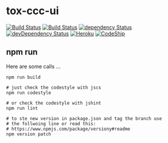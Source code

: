 # tox-ccc-ui

[![Build Status](https://travis-ci.org/dasrick/tox-ccc-ui.svg?branch=master)](https://travis-ci.org/dasrick/tox-ccc-ui)
[![Build Status](https://drone.io/github.com/dasrick/tox-ccc-ui/status.png)](https://drone.io/github.com/dasrick/tox-ccc-ui/latest)
[![dependency Status](https://david-dm.org/dasrick/tox-ccc-ui/status.svg)](https://david-dm.org/dasrick/tox-ccc-ui#info=dependencies)
[![devDependency Status](https://david-dm.org/dasrick/tox-ccc-ui/dev-status.svg)](https://david-dm.org/dasrick/tox-ccc-ui#info=devDependencies)
[![Heroku](https://heroku-badge.herokuapp.com/?app=tox-ccc-ui)](https://tox-ccc-ui.herokuapp.com)
[![CodeShip](https://codeship.com/projects/15dc7690-991a-0132-d5be-1e41bc68e178/status?branch=master)](https://codeship.com/projects/63587)

## npm run

Here are some calls ...

    npm run build
    
    # just check the codestyle with jscs
    npm run codestyle   
     
    # or check the codestyle with jshint
    npm run lint
    
    # to ste new version in package.json and tag the branch use
    # the follwoing line or read this:
    # https://www.npmjs.com/package/versiony#readme
    npm version patch